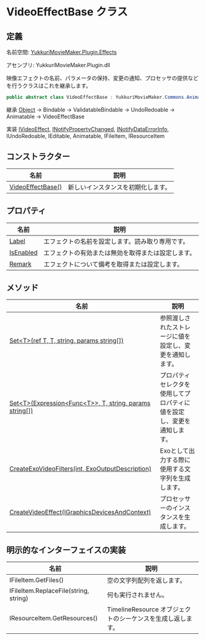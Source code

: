 # VideoEffectBase クラス

## 定義

名前空間: [YukkuriMovieMaker.Plugin.Effects](..)

アセンブリ: YukkuriMovieMaker.Plugin.dll



映像エフェクトの名前、パラメータの保持、変更の通知、プロセッサの提供などを行うクラスはこれを継承します。

```csharp
public abstract class VideoEffectBase : YukkuriMovieMaker.Commons.Animatable, YukkuriMovieMaker.Plugin.Effects.IVideoEffect, System.ComponentModel.INotifyPropertyChanged, System.ComponentModel.INotifyDataErrorInfo, YukkuriMovieMaker.UndoRedo.IUndoRedoable, YukkuriMovieMaker.ItemEditor.IEditable, YukkuriMovieMaker.Commons.IAnimatable, YukkuriMovieMaker.Project.IFileItem, YukkuriMovieMaker.Project.IResourceItem
```

継承 [Object](https://learn.microsoft.com/ja-jp/dotnet/api/system.object) → Bindable → ValidatableBindable → UndoRedoable → Animatable → VideoEffectBase

実装 [IVideoEffect](../IVideoEffect), [INotifyPropertyChanged](https://learn.microsoft.com/ja-jp/dotnet/api/system.componentmodel.inotifypropertychanged), [INotifyDataErrorInfo](https://learn.microsoft.com/ja-jp/dotnet/api/system.componentmodel.inotifydataerrorinfo), IUndoRedoable, IEditable, Animatable, IFileItem, IResourceItem

## コンストラクター

| 名前                                                                                                         | 説明                |
| ---------------------------------------------------------------------------------------------------------- | ----------------- |
| [VideoEffectBase()](./constructor) | 新しいインスタンスを初期化します。 |

## プロパティ

| 名前                                                                                                              | 説明                        |
| --------------------------------------------------------------------------------------------------------------- | ------------------------- |
| [Label](./property/Label)         | エフェクトの名前を設定します。読み取り専用です。  |
| [IsEnabled](./property/IsEnabled) | エフェクトの有効または無効を取得または設定します。 |
| [Remark](./property/Remark)       | エフェクトについて備考を取得または設定します。   |

## メソッド

| 名前                                                                                                                                                               | 説明                                  |
| ---------------------------------------------------------------------------------------------------------------------------------------------------------------- | ----------------------------------- |
| [Set<T\>(ref T, T, string, params string[])](./method/Set)                          | 参照渡しされたストレージに値を設定し、変更を通知します。        |
| [Set<T\>(Expression<Func<T\>\>, T, string, params string[])](./method/Set)            | プロパティセレクタを使用してプロパティに値を設定し、変更を通知します。 |
| [CreateExoVideoFilters(int, ExoOutputDescription)](./method/CreateExoVideoFilters) | Exoとして出力する際に使用する文字列を生成します。          |
| [CreateVideoEffect(IGraphicsDevicesAndContext)](./method/CreateVideoEffect)        | プロセッサーのインスタンスを生成します。                |

## 明示的なインターフェイスの実装
| 名前                                    | 説明                                     |
| ------------------------------------- | -------------------------------------- |
| IFileItem.GetFiles()                  | 空の文字列配列を返します。                          |
| IFileItem.ReplaceFile(string, string) | 何も実行されません。                             |
| IResourceItem.GetResources()          | TimelineResource オブジェクトのシーケンスを生成し返します。 |

